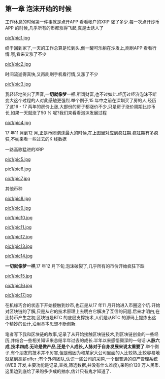
##  第一章  泡沫开始的时候


工作休息的时候第一件事就是点开APP 看看帐户的XRP 涨了多少.每一次点开炒币APP 的时候,几乎所有的币都涨得飞起,真是太诱人了

[pic1/pic1.jpg](pic1/pic1.jpg)

终于回到家了,一天的工作总算是忙到头,倒一罐可乐躺在沙发上,刷刷APP 看看行情.哦,看来又涨了不少

[pic1/pic2.jpg](pic1/pic2.jpg)

时间流逝得真快,又再刷刷手机看行情,又涨了不少

[pic1/pic3.jpg](pic1/pic3.jpg)

我轻轻地笑出了声音,**一切就像梦一样**.所谓财富,也不过如此.经历过经济泡沫不断变大这个过程的人对此感触更强烈.举个例子,15 年中之前在深圳买了房的人,经历了这16 - 17 两年的房价上涨,大部份的房子都涨价不少,只是房子涨价周期比炒币长,如果一天就涨了50 % 呢?我们来看看泡沫发展过程

[pic1/pic4.jpg](pic1/pic4.jpg)

17 年11 月到12 月,正是币圈泡沫最大的时候,在上图里对应到疯狂期.疯狂期有多疯狂,不妨来看一些过去的K 线数据

一路高歌猛进的XRP

[pic1/pic5.jpg](pic1/pic5.jpg)

[pic1/pic6.jpg](pic1/pic6.jpg)

[pic1/pic7.jpg](pic1/pic7.jpg)

其他币种

[pic1/pic8.jpg](pic1/pic8.jpg)

[pic1/pic9.jpg](pic1/pic9.jpg)

[pic1/pic10.jpg](pic1/pic10.jpg)

[pic1/pic11.jpg](pic1/pic11.jpg)

[pic1/pic12.jpg](pic1/pic12.jpg)

[pic1/pic13.jpg](pic1/pic13.jpg)

[pic1/pic14.jpg](pic1/pic14.jpg)

**一切就像梦一样**,17 年12 月下旬,泡沫破裂了,几乎所有的币价开始疯狂下跌

[pic1/pic15.jpg](pic1/pic15.jpg)

[pic1/pic16.jpg](pic1/pic16.jpg)

[pic1/pic17.jpg](pic1/pic17.jpg)

在机缘巧合的状态下开始接触到炒币,也正是从17 年11 月开始进入币圈这个坑.开始对区块链的了解,只是从它的技术原理上去明白它解决了互信的问题.后来才明白,在比特币产生之初,区块链是BTC 的底层支撑技术,人们是从BTC 的源码上提炼出这个精妙的设计,沿用基本思想不断创新.

笔者写下我和区块链的故事,记录了从开始接触区块链技术,到区块链创业的一些经历,并结合一些相关知识来总结半年过去的成长.半年以来感悟颇深的一句话:**人脉六成,技术四成.无论是做产品,还是个人成长,人脉对于自身发展来说太重要了**.举个例子,有个朋友的技术并不厉害,但是他因为和某家大公司里面的人比较熟,比较容易地就拿到高薪offer ;有个外包团队,认识一些公司的采购,一个很普通的资产管理系统(WEB 开发,主要功能是记录,查找,筛选数据,并没有什么难度),采购价120 万人民币.这里边到底给了采购多少成的抽水,估计只有鬼才知道了.
